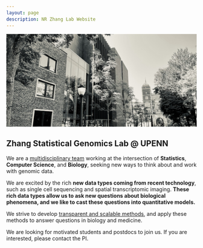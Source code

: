 ```yaml
---
layout: page
description: NR Zhang Lab Website
---
```


![Lab building](assets/pics/frontimage.jpeg)

## Zhang Statistical Genomics Lab @ UPENN

We are a [multidisciplinary team](pages/team.html) working at the intersection of **Statistics**, **Computer Science**, and **Biology**, seeking new ways to think about and work with genomic data. 

We are excited by the rich **new data types coming from recent technology**, such as single cell sequencing  and spatial transcriptomic imaging. **These rich data types allow us to ask new questions about biological phenomena, and we like to cast these questions into quantitative models.**  

We strive to develop [transparent and scalable methods](pages/software.html), and apply these methods to answer questions in biology and medicine.

We are looking for motivated students and postdocs to join us.  If you are interested, please contact the PI. 

 
